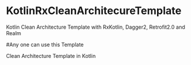 # KotlinRxCleanArchitecureTemplate
Kotlin Clean Architecture Template with RxKotlin, Dagger2, Retrofit2.0 and Realm

#Any one can use this Template

Clean Architecture Template in Kotlin


